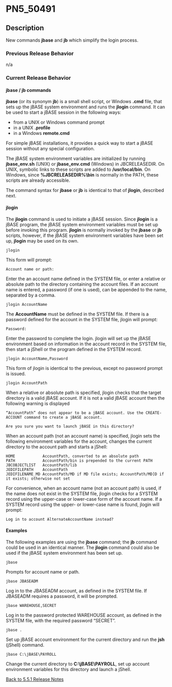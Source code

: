 # PN5_50491

<PageHeader />

## Description

New commands **jbase** and **jb** which simplify the login process.

### Previous Release Behavior

n/a

### Current Release Behavior

#### jbase / jb commands

**jbase** (or its synonym **jb**) is a small shell script, or Windows **.cmd** file, that sets up the jBASE system environment and runs the **jlogin** command. It can be used to start a jBASE session in the following ways:

- from a UNIX or Windows command prompt
- in a UNIX **.profile**
- in a Windows **remote.cmd**

For simple jBASE installations, it provides a quick way to start a jBASE session without any special configuration.

The jBASE system environment variables are initialized by running **jbase\_env.sh** (UNIX) or **jbase\_env.cmd** (Windows) in JBCRELEASEDIR. On UNIX, symbolic links to these scripts are added to **/usr/local/bin**. On Windows, since **%JBCRELEASEDIR%\bin** is normally in the PATH, these scripts are already accessible.

The command syntax for **jbase** or **jb** is identical to that of **jlogin**, described next.

#### jlogin

The **jlogin** command is used to initiate a jBASE session. Since **jlogin** is a jBASE program, the jBASE system environment variables must be set up before invoking this program. **jlogin** is normally invoked by the **jbase** or **jb** scripts, however, if the jBASE system environment variables have been set up, **jlogin** may be used on its own.

```
jlogin
```

This form will prompt:

```
Account name or path:
```

Enter the an account name defined in the SYSTEM file, or enter a relative or absolute path to the directory containing the account files. If an account name is entered, a password (if one is used), can be appended to the name, separated by a comma.

```
jlogin AccountName
```

The **AccountName** must be defined in the SYSTEM file. If there is a password defined for the account in the SYSTEM file, jlogin will prompt:

```
Password:
```

Enter the password to complete the login. jlogin will set up the jBASE environment based on information in the account record in the SYSTEM file, then start a jShell or the program defined in the SYSTEM record.

```
jlogin AccountName,Password
```

This form of jlogin is identical to the previous, except no password prompt is issued.

```
jlogin AccountPath
```

When a relative or absolute path is specified, jlogin checks that the target directory is a valid jBASE account. If it is not a valid jBASE account then the following warning is displayed

```
“AccountPath” does not appear to be a jBASE account. Use the CREATE-ACCOUNT command to create a jBASE account.

Are you sure you want to launch jBASE in this directory?
```

When an account path (not an account name) is specified, jlogin sets the following environment variables for the account, changes the current directory to the account path and starts a jShell:

```
HOME            AccountPath, converted to an absolute path
PATH            AccountPath/bin is prepended to the current PATH
JBCOBJECTLIST   AccountPath/lib
JEDIFILEPATH    AccountPath
JEDIFILENAME_MD AccountPath/MD if MD file exists; AccountPath/MD]D if it exists; otherwise not set
```

For convenience, when an account name (not an account path) is used, if the name does not exist in the SYSTEM file, jlogin checks for a SYSTEM record using the upper-case or lower-case form of the account name. If a SYSTEM record using the upper- or lower-case name is found, jlogin will prompt:

```
Log in to account AlternateAccountName instead?
```

#### Examples

The following examples are using the **jbase** command; the **jb** command could be used in an identical manner. The **jlogin** command could also be used if the jBASE system environment has been set up.

```
jbase
```

Prompts for account name or path.

```
jbase JBASEADM
```

Log in to the JBASEADM account, as defined in the SYSTEM file. If JBASEADM requires a password, it will be prompted.

```
jbase WAREHOUSE,SECRET
```

Log in to the password protected WAREHOUSE account, as defined in the SYSTEM file, with the required password “SECRET”.

```
jbase .
```

Set up jBASE account environment for the current directory and run the **jsh** (jShell) command.

```
jbase C:\jBASE\PAYROLL
```

Change the current directory to **C:\jBASE\PAYROLL**, set up account environment variables for this directory and launch a jShell.

[Back to 5.5.1 Release Notes](../../README.md)

<PageFooter />
